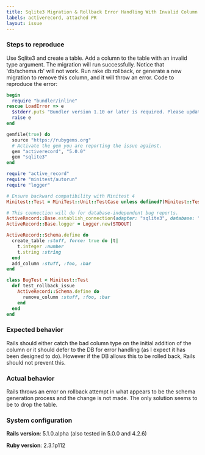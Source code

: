 ```yaml
---
title: Sqlite3 Migration & Rollback Error Handling With Invalid Column Type
labels: activerecord, attached PR
layout: issue
---
```


### Steps to reproduce

Use Sqlite3 and create a table.  Add a column to the table with an invalid type argument.  The migration will run successfully.  Notice that 'db/schema.rb' will not work.  Run rake db:rollback, or generate a new migration to remove this column, and it will throw an error.  Code to reproduce the error:  

``` Ruby
begin
  require "bundler/inline"
rescue LoadError => e
  $stderr.puts "Bundler version 1.10 or later is required. Please update your Bundler"
  raise e
end

gemfile(true) do
  source "https://rubygems.org"
  # Activate the gem you are reporting the issue against.
  gem "activerecord", "5.0.0"
  gem "sqlite3"
end

require "active_record"
require "minitest/autorun"
require "logger"

# Ensure backward compatibility with Minitest 4
Minitest::Test = MiniTest::Unit::TestCase unless defined?(Minitest::Test)

# This connection will do for database-independent bug reports.
ActiveRecord::Base.establish_connection(adapter: "sqlite3", database: ":memory:")
ActiveRecord::Base.logger = Logger.new(STDOUT)

ActiveRecord::Schema.define do
  create_table :stuff, force: true do |t|
    t.integer :number
    t.string :string
  end
  add_column :stuff, :foo, :bar
end

class BugTest < Minitest::Test
  def test_rollback_issue
    ActiveRecord::Schema.define do
      remove_column :stuff, :foo, :bar
    end
  end
end  
```
### Expected behavior

Rails should either catch the bad column type on the initial addition of the column or it should defer to the DB for error handling (as I expect it has been designed to do).  However if the DB allows this to be rolled back,  Rails should not prevent this.
### Actual behavior

Rails throws an error on rollback attempt in what appears to be the schema generation process and the change is not made.  The only solution seems to be to drop the table. 
### System configuration

**Rails version**:  5.1.0.alpha (also tested in 5.0.0 and 4.2.6)

**Ruby version**: 2.3.1p112

